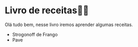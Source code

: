 # Livro de receitas:woman_cook:

Olá tudo bem, nesse livro iremos aprender algumas receitas.

- Strogonoff de Frango
- Pave
